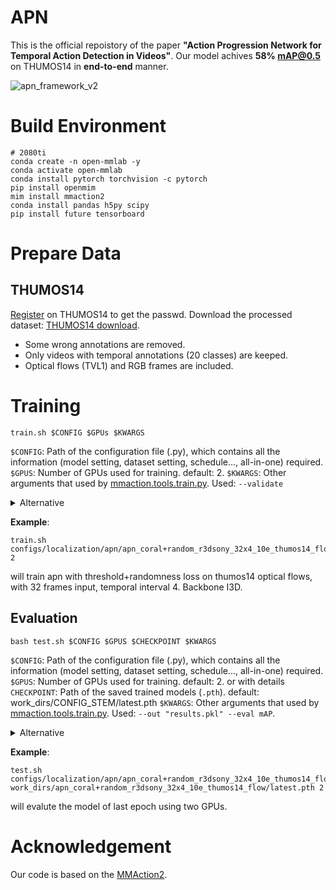 # APN
This is the official repoistory of the paper **"Action Progression Network for Temporal Action Detection in Videos"**. Our model achives **58\% mAP@0.5** on THUMOS14 in **end-to-end** manner.

![apn_framework_v2](https://user-images.githubusercontent.com/42603768/167289156-e1748bc1-a8e1-4bcf-93f8-2ae0e2dc4d99.png)


# Build Environment
```shell
# 2080ti
conda create -n open-mmlab -y
conda activate open-mmlab
conda install pytorch torchvision -c pytorch
pip install openmim
mim install mmaction2
conda install pandas h5py scipy
pip install future tensorboard
```

# Prepare Data
## THUMOS14
[Register](https://docs.google.com/forms/d/e/1FAIpQLScs9davISAtYQS7SEF5qQNu0jUpLzNH3aHmPfuqk2q1VYDkmw/viewform) on THUMOS14 to get the passwd. 
Download the processed dataset: [THUMOS14 download](https://connectpolyu-my.sharepoint.com/:f:/g/personal/19074484r_connect_polyu_hk/Etnq-pgKYRhFj2G2WEsc33IBseulKby2Dhbhnc9K0BHZ1Q?e=4KqS4m).
+ Some wrong annotations are removed.
+ Only videos with temporal annotations (20 classes) are keeped.
+ Optical flows (TVL1) and RGB frames are included.

# Training

```shell
train.sh $CONFIG $GPUs $KWARGS
```
``$CONFIG``: Path of the configuration file (.py), which contains all the information (model setting, dataset setting, schedule..., all-in-one) required.\
``$GPUS``: Number of GPUs used for training. default: 2.
``$KWARGS``: Other arguments that used by [mmaction.tools.train.py](https://github.com/open-mmlab/mmaction2/blob/master/tools/train.py). Used: ``--validate``


<details>
<summary>Alternative</summary>
If you are familiar with mmlab repos and would like to run in a mmlab style, you may use the following cmd to start a training:

```shell
PYTHONPATH=$PWD:$PYTHONPATH mim train mmaction configs/localization/apn/apn_coral+random_r3dsony_32x4_10e_thumos14_flow.py --gpus 2 --validate --launcher pytorch
```
</details>

**Example**:
```shell
train.sh configs/localization/apn/apn_coral+random_r3dsony_32x4_10e_thumos14_flow.py 2
```
will train apn with threshold+randomness loss on thumos14 optical flows, with 32 frames input, temporal interval 4. Backbone I3D.
## Evaluation

```shell
bash test.sh $CONFIG $GPUS $CHECKPOINT $KWARGS
```
``$CONFIG``: Path of the configuration file (.py), which contains all the information (model setting, dataset setting, schedule..., all-in-one) required.\
``$GPUS``: Number of GPUs used for training. default: 2.
or with details
``CHECKPOINT``: Path of the saved trained models (``.pth``). default: work_dirs/CONFIG_STEM/latest.pth
``$KWARGS``: Other arguments that used by [mmaction.tools.train.py](https://github.com/open-mmlab/mmaction2/blob/master/tools/train.py). Used: ``--out "results.pkl" --eval mAP``.

<details>
<summary>Alternative</summary>
If you are familiar with mmlab repos and would like to run in a mmlab style, you may use the following cmd to start a training:

```shell
PYTHONPATH=$PWD:$PYTHONPATH mim test mmaction configs/localization/apn/apn_coral+random_r3dsony_32x4_10e_thumos14_flow.py --checkpoint ckpt.pth --gpus 2 --metrics mAP
```
</details>

**Example**:
```shell
test.sh configs/localization/apn/apn_coral+random_r3dsony_32x4_10e_thumos14_flow.py work_dirs/apn_coral+random_r3dsony_32x4_10e_thumos14_flow/latest.pth 2
```
will evalute the model of last epoch using two GPUs.

# Acknowledgement
Our code is based on the [MMAction2](https://github.com/open-mmlab/mmaction2).
